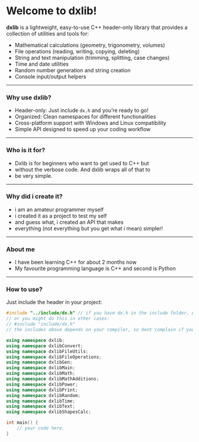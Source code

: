 # Welcome to dxlib!

**dxlib** is a lightweight, easy-to-use C++ header-only library that provides a collection of utilities and tools for:

- Mathematical calculations (geometry, trigonometry, volumes)
- File operations (reading, writing, copying, deleting)
- String and text manipulation (trimming, splitting, case changes)
- Time and date utilities
- Random number generation and string creation
- Console input/output helpers

---

### Why use dxlib?

- Header-only: Just include `dx.h` and you’re ready to go!
- Organized: Clean namespaces for different functionalities
- Cross-platform support with Windows and Linux compatibility
- Simple API designed to speed up your coding workflow

---

### Who is it for?

- Dxlib is for beginners who want to get used to C++ but
- without the verbose code. And dxlib wraps all of that to
- be very simple.

---

### Why did i create it?

- i am an amateur programmer myself
- i created it as a project to test my self
- and guess what, i created an API that makes
- everything (not everything but you get what i mean) simpler!

---

### About me

- I have been learning C++ for about 2 months now
- My favourite programming language is C++ and second is Python

---

### How to use?

Just include the header in your project:

```cpp
#include "../include/dx.h" // if you have dx.h in the include folder, else do #include "dx.h"
// or you might do this in other cases:
// #include "include/dx.h"
// the includes above depends on your compiler, so dont complain if you get include path errors

using namespace dxlib;  
using namespace dxlibConvert;
using namespace dxlibFileUtils;
using namespace dxlibFileOperations;
using namespace dxlibGen;
using namespace dxlibMain;
using namespace dxlibMath;
using namespace dxlibMathAdditions;
using namespace dxlibPower;
using namespace dxlibPrint;
using namespace dxlibRandom;
using namespace dxlibTime;
using namespace dxlibText;
using namespace dxlibShapesCalc;

int main() {
    // your code here.
}
```
